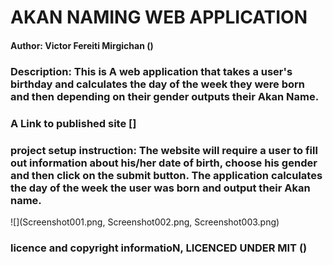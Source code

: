 # AKAN NAMING WEB APPLICATION

#### Author: Victor Fereiti Mirgichan  ()

### Description: This is A web application that takes a user's birthday and calculates the day of the week they were born and then depending on their gender outputs their Akan Name. 

### A Link to published site []


### project setup instruction: The website will require a user to fill out information about his/her date of birth, choose his gender and then click on the submit button. The application calculates the day of the week the user was born and output their Akan name.

![](Screenshot001.png, Screenshot002.png, Screenshot003.png)





### licence and copyright informatioN, LICENCED UNDER MIT ()
